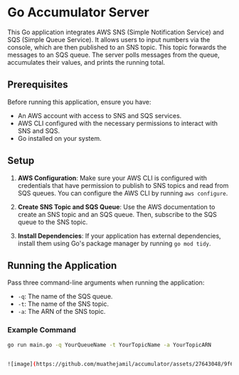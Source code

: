 # Go Accumulator Server

This Go application integrates AWS SNS (Simple Notification Service) and SQS (Simple Queue Service). 
It allows users to input numbers via the console, which are then published to an SNS topic. This topic forwards the messages to an SQS queue. 
The server polls messages from the queue, accumulates their values, and prints the running total.

## Prerequisites

Before running this application, ensure you have:

- An AWS account with access to SNS and SQS services.
- AWS CLI configured with the necessary permissions to interact with SNS and SQS.
- Go installed on your system.

## Setup

1. **AWS Configuration**: Make sure your AWS CLI is configured with credentials that have permission to publish to SNS topics and read from SQS queues. You can configure the AWS CLI by running `aws configure`.

2. **Create SNS Topic and SQS Queue**: Use the AWS documentation to create an SNS topic and an SQS queue. Then, subscribe to the SQS queue to the SNS topic.

3. **Install Dependencies**: If your application has external dependencies, install them using Go's package manager by running `go mod tidy`.

## Running the Application

Pass three command-line arguments when running the application:

- `-q`: The name of the SQS queue.
- `-t`: The name of the SNS topic.
- `-a`: The ARN of the SNS topic.

### Example Command

```sh
go run main.go -q YourQueueName -t YourTopicName -a YourTopicARN


![image](https://github.com/muathejamil/accumulator/assets/27643048/9f6321d7-6adc-4e18-bba0-1136cbed67a1)
